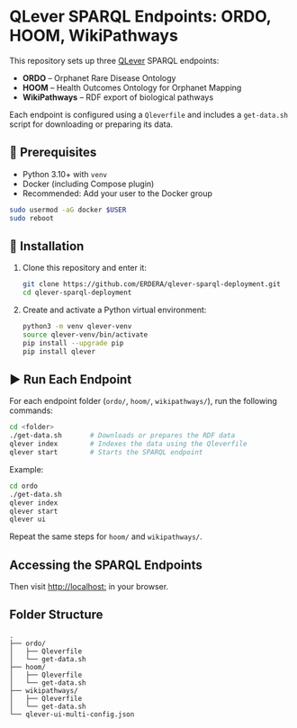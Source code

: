 # QLever SPARQL Endpoints: ORDO, HOOM, WikiPathways

This repository sets up three [QLever](https://github.com/ad-freiburg/qlever) SPARQL endpoints:

- **ORDO** – Orphanet Rare Disease Ontology  
- **HOOM** – Health Outcomes Ontology for Orphanet Mapping  
- **WikiPathways** – RDF export of biological pathways

Each endpoint is configured using a `Qleverfile` and includes a `get-data.sh` script for downloading or preparing its data.

## 🔧 Prerequisites

- Python 3.10+ with `venv`
- Docker (including Compose plugin)
- Recommended: Add your user to the Docker group

```bash
sudo usermod -aG docker $USER
sudo reboot
```

## 🚀 Installation

1. Clone this repository and enter it:

   ```bash
   git clone https://github.com/ERDERA/qlever-sparql-deployment.git
   cd qlever-sparql-deployment
   ```

2. Create and activate a Python virtual environment:

   ```bash
   python3 -m venv qlever-venv
   source qlever-venv/bin/activate
   pip install --upgrade pip
   pip install qlever
   ```

## ▶️ Run Each Endpoint

For each endpoint folder (`ordo/`, `hoom/`, `wikipathways/`), run the following commands:

```bash
cd <folder>
./get-data.sh       # Downloads or prepares the RDF data
qlever index        # Indexes the data using the Qleverfile
qlever start        # Starts the SPARQL endpoint
```

Example:

```bash
cd ordo
./get-data.sh
qlever index
qlever start
qlever ui
```

Repeat the same steps for `hoom/` and `wikipathways/`.




##  Accessing the SPARQL Endpoints
Then visit [http://localhost:<definedport>](http://localhost:9000) in your browser.

## Folder Structure

```
.
├── ordo/
│   ├── Qleverfile
│   └── get-data.sh
├── hoom/
│   ├── Qleverfile
│   └── get-data.sh
├── wikipathways/
│   ├── Qleverfile
│   └── get-data.sh
└── qlever-ui-multi-config.json
```
